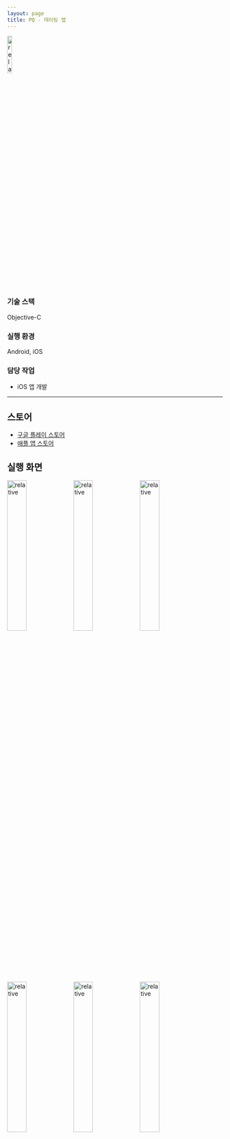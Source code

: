 ```yaml
---
layout: page
title: PQ - 데이팅 앱
---
```


<img src='{{ "/assets/images/app/pq/icon.png" | relative_url }}' alt='relative' width="15%" height="15%">

### 기술 스택
Objective-C

### 실행 환경
Android, iOS  

### 담당 작업
* iOS 앱 개발

---

## 스토어
* [구글 플레이 스토어](https://play.google.com/store/apps/details?id=com.thenineteen.android.vietnamdate)
* [애플 앱 스토어](https://apps.apple.com/us/app/pq/id1478859742)

## 실행 화면
<img src='{{ "/assets/images/app/pq/1.png" | relative_url }}' alt='relative' width="30%">
<img src='{{ "/assets/images/app/pq/2.png" | relative_url }}' alt='relative' width="30%">
<img src='{{ "/assets/images/app/pq/3.png" | relative_url }}' alt='relative' width="30%">

<img src='{{ "/assets/images/app/pq/4.png" | relative_url }}' alt='relative' width="30%">
<img src='{{ "/assets/images/app/pq/5.png" | relative_url }}' alt='relative' width="30%">
<img src='{{ "/assets/images/app/pq/6.png" | relative_url }}' alt='relative' width="30%">